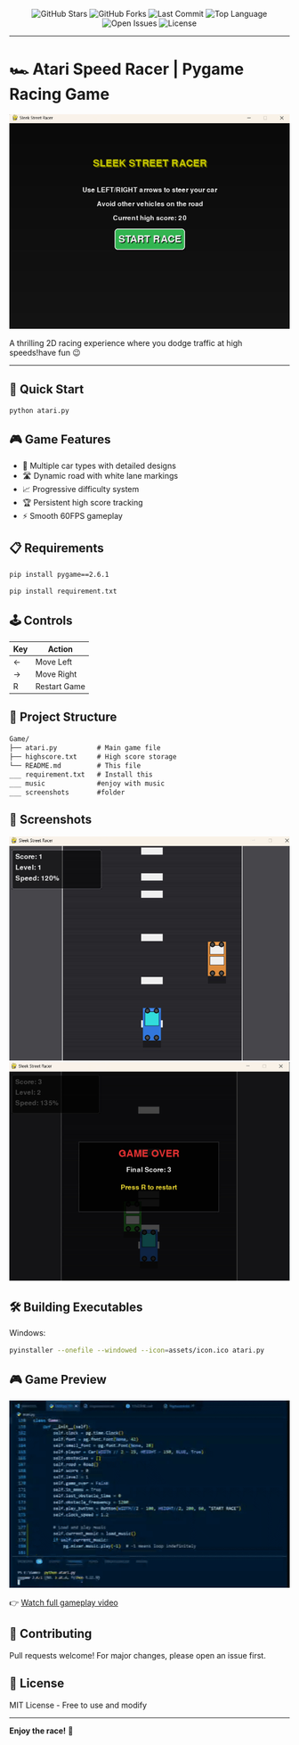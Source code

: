<p align="center">
  <img src="https://img.shields.io/github/stars/VIDAKHOSHPEY22/Racing-car-game?style=social" alt="GitHub Stars" />
  <img src="https://img.shields.io/github/forks/VIDAKHOSHPEY22/Racing-car-game?style=social" alt="GitHub Forks" />
  <img src="https://img.shields.io/github/last-commit/VIDAKHOSHPEY22/Racing-car-game" alt="Last Commit" />
  <img src="https://img.shields.io/github/languages/top/VIDAKHOSHPEY22/Racing-car-game" alt="Top Language" />
  <img src="https://img.shields.io/github/issues/VIDAKHOSHPEY22/Racing-car-game" alt="Open Issues" />
  <img src="https://img.shields.io/github/license/VIDAKHOSHPEY22/Racing-car-game" alt="License" />
</p>

---

# 🏎️ Atari Speed Racer | Pygame Racing Game

![Gameplay Screenshot](https://github.com/VIDAKHOSHPEY22/Racing-car-game/blob/d235867f88bc9c60832d08a85d7d9e5103d33f9b/screenshots/start.jpg)

A thrilling 2D racing experience where you dodge traffic at high speeds!have fun 😉 

---

## 🚦 Quick Start

```bash
python atari.py
```

## 🎮 Game Features
- 🚗 Multiple car types with detailed designs
- 🛣️ Dynamic road with white lane markings
- 📈 Progressive difficulty system
- 🏆 Persistent high score tracking
- ⚡ Smooth 60FPS gameplay

## 📋 Requirements

```bash
pip install pygame==2.6.1
```
```bash
pip install requirement.txt
```

## 🕹️ Controls
| Key | Action |
|-----|--------|
| ←   | Move Left |
| →   | Move Right |
| R   | Restart Game |

## 📁 Project Structure
```
Game/
├── atari.py          # Main game file
├── highscore.txt     # High score storage
└── README.md         # This file
___ requirement.txt   # Install this
___ music             #enjoy with music
___ screenshots       #folder
```

## 📸 Screenshots
![Menu Screen](https://github.com/VIDAKHOSHPEY22/Racing-car-game/blob/7eff43d06b5fe72609ba9ecde8aa4dc281fa9a2a/screenshots/game.jpg) 
![Gameplay](https://github.com/VIDAKHOSHPEY22/Racing-car-game/blob/7eff43d06b5fe72609ba9ecde8aa4dc281fa9a2a/screenshots/end.jpg)

## 🛠️ Building Executables
Windows:
```bash
pyinstaller --onefile --windowed --icon=assets/icon.ico atari.py
```

## 🎮 Game Preview

![Game Preview](https://github.com/VIDAKHOSHPEY22/Racing-car-game/blob/c493b1a03de535124ca0e228081bc7049ccf37eb/screenshots/1751802576626-ezgif.com-video-to-gif-converter.gif)

👉 [Watch full gameplay video](https://youtu.be/k5jrHx1iIzo?si=a_mqdvHf74gBDF1Z)
## 🤝 Contributing
Pull requests welcome! For major changes, please open an issue first.

## 📜 License
MIT License - Free to use and modify

---

**Enjoy the race!** 🏁
